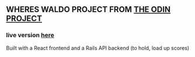 ## WHERES WALDO PROJECT FROM [THE ODIN PROJECT](https://www.theodinproject.com/paths/full-stack-ruby-on-rails/courses/javascript/lessons/where-s-waldo-a-photo-tagging-app-javascript)

### live version [here](https://wheres-waldo-mikey-esteban.netlify.app/)

Built with a React frontend and a Rails API backend (to hold, load up scores)
